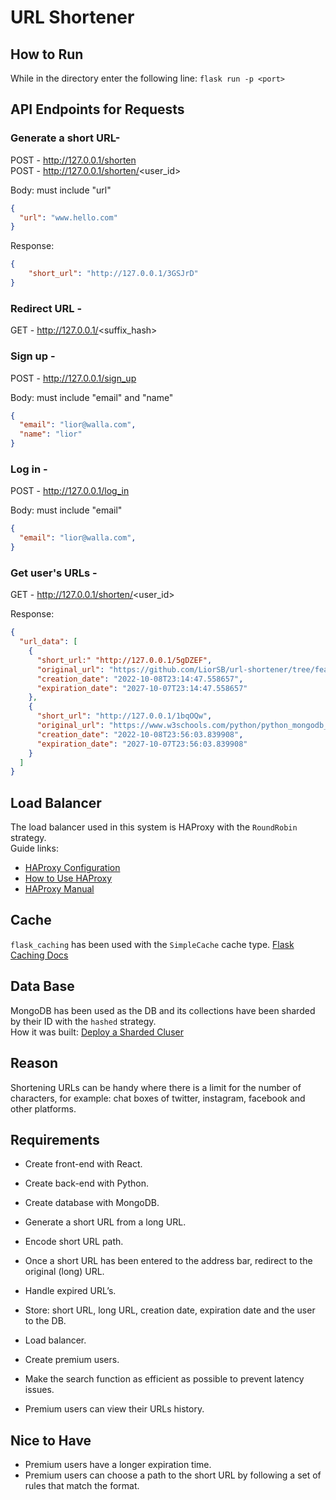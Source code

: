 # URL Shortener

## How to Run
While in the directory enter the following line: `flask run -p <port>`

## API Endpoints for Requests
### Generate a short URL-
POST - http://127.0.0.1/shorten <br>
POST - http://127.0.0.1/shorten/<user_id>

Body: must include "url"
```json
{
  "url": "www.hello.com"
}
```

Response:<br>
```json
{
    "short_url": "http://127.0.0.1/3GSJrD"
}
```

### Redirect URL -
GET - http://127.0.0.1/<suffix_hash>

### Sign up -
POST - http://127.0.0.1/sign_up

Body: must include "email" and "name"
```json
{
  "email": "lior@walla.com",
  "name": "lior"
}
```

### Log in -
POST - http://127.0.0.1/log_in

Body: must include "email"
```json
{
  "email": "lior@walla.com",
}
```

### Get user's URLs -
GET - http://127.0.0.1/shorten/<user_id>

Response:<br>
```json
{
  "url_data": [
    {
      "short_url:" "http://127.0.0.1/5gDZEF",
      "original_url": "https://github.com/LiorSB/url-shortener/tree/feature/backend-db-ds",
      "creation_date": "2022-10-08T23:14:47.558657",
      "expiration_date": "2027-10-07T23:14:47.558657"
    },
    {
      "short_url": "http://127.0.0.1/1bqOQw",
      "original_url": "https://www.w3schools.com/python/python_mongodb_find.asp",
      "creation_date": "2022-10-08T23:56:03.839908",
      "expiration_date": "2027-10-07T23:56:03.839908"
    }
  ]
}
```

## Load Balancer
The load balancer used in this system is HAProxy with the `RoundRobin` strategy.<br>
Guide links: 
- [HAProxy Configuration](https://www.haproxy.com/blog/the-four-essential-sections-of-an-haproxy-configuration/#:~:text=There%20are%20four%20essential%20sections,routed%20to%20your%20backend%20servers.)
- [How to Use HAProxy](https://www.digitalocean.com/community/tutorials/how-to-use-haproxy-to-set-up-http-load-balancing-on-an-ubuntu-vps)
- [HAProxy Manual](https://www.haproxy.org/download/1.4/doc/configuration.txt)

## Cache
`flask_caching` has been used with the `SimpleCache` cache type. [Flask Caching Docs](https://flask-caching.readthedocs.io/en/latest/)

## Data Base
MongoDB has been used as the DB and its collections have been sharded by their ID with the `hashed` strategy.<br>
How it was built: [Deploy a Sharded Cluser](https://www.mongodb.com/docs/manual/tutorial/deploy-shard-cluster/)

## Reason
Shortening URLs can be handy where there is a limit for the number of characters, for example: chat boxes of twitter, instagram, facebook and other platforms.

## Requirements
- Create front-end with React.
- Create back-end with Python.
- Create database with MongoDB.

- Generate a short URL from a long URL.
- Encode short URL path.
- Once a short URL has been entered to the address bar, redirect to the original (long) URL.
- Handle expired URL’s.
- Store: short URL, long URL, creation date, expiration date and the user to the DB.
- Load balancer.
- Create premium users.
- Make the search function as efficient as possible to prevent latency issues.
- Premium users can view their URLs history.

## Nice to Have
- Premium users have a longer expiration time.
- Premium users can choose a path to the short URL by following a set of rules that match the format.
